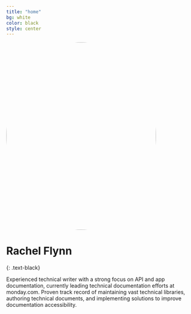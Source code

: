 ```yaml
---
title: "home"
bg: white
color: black
style: center
---
```


<img src="https://rachelflynn.github.io/Rachel%20Flynn.jpg" alt="Rachel Flynn" style="border-radius: 50%; width: 400px; height: 500px;">

# Rachel Flynn
{: .text-black}

Experienced technical writer with a strong focus on API and app documentation, currently leading technical documentation efforts at monday.com. Proven track record of maintaining vast technical libraries, authoring technical documents, and implementing solutions to improve documentation accessibility. 
